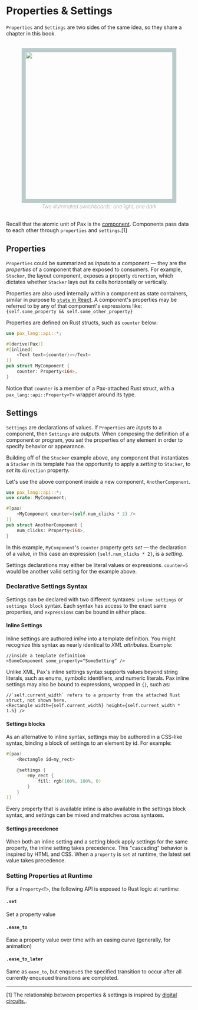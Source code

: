 # Properties & Settings

`Properties` and `Settings` are two sides of the same idea, so they share a chapter in this book.


<div style="text-align: center; font-style: italic; font-weight: 100;">
    <br />
    <img style="width: 400px; border: 10px solid rgb(185,204,204);" src="./DALL·E two illuminated switchboards_ one light one dark..psd.png" />
    <br />
    Two illuminated switchboards: one light, one dark
    <br />
    <br />
</div>

Recall that the atomic unit of Pax is the [component](./start-key-concepts-components.md).  Components pass data to each other through `properties` and `settings`.[1]  


## Properties

`Properties` could be summarized as _inputs_ to a component — they are the _properties_ of a component that are exposed to consumers.  For example, `Stacker`, the layout component, exposes a property `direction`, which dictates whether `Stacker` lays out its cells horizontally or vertically.

Properties are also used internally within a component as state containers, similar in purpose to [`state` in React](https://reactjs.org/docs/state-and-lifecycle.html).  A component's properties may be referred to by any of that component's expressions like: `{self.some_property && self.some_other_property}`

Properties are defined on Rust structs, such as `counter` below:

```rust
use pax_lang::api::*;

#[derive(Pax)]
#[inlined(
    <Text text={counter}></Text>
)]
pub struct MyComponent {
    counter: Property<i64>,
}
```

Notice that `counter` is a member of a Pax-attached Rust struct, with a `pax_lang::api::Property<T>` wrapper around its type.

<!-- appendix?:  In the above example, the component `MyComponent` will expose the property `counter`.  Note that the `Property<T>` wrapper type is not necessary for compilation, but `Property<T>` _is_ necessary for Pax to be able to access that property through Expressions, Settings, and Defaults.  In other words, you can make a struct property "private" from Pax by omitting the `Property<T>` wrapper. -->

<!--
#### Property Defaults

TODO: !!Not yet implemented!! Defaults can be set for a component by declaring a `@default{}` block, including a list of Pax settings.  A default value is the initial value for a property, in the case where no settings are applied.


```rust
use pax_lang::api::*;

#[pax(
    //... some content

    @defaults { // !!@defaults support is not yet implemented!!
        counter: 42 // if a consumer of `<MyComponent />` doesn't set `counter`,
                    // the value will default to 42
    }
)]
pub struct MyComponent {
    counter: Property<i64>,
}
```
-->

## Settings

`Settings` are declarations of values.  If `Properties` are _inputs_ to a component, then `Settings` are _outputs_.  When composing the definition of a component or program, you _set_ the properties of any element in order to specify behavior or appearance.  

Building off of the `Stacker` example above, any component that instantiates a `Stacker` in its template has the opportunity to apply a _setting_ to `Stacker`, to _set_ its `direction` property.

Let's use the above component inside a new component, `AnotherComponent`.

```rust
use pax_lang::api::*;
use crate::MyComponent;

#[pax(
    <MyComponent counter={self.num_clicks * 2} />
)]
pub struct AnotherComponent {
    num_clicks: Property<i64>,
}
```

In this example, `MyComponent`'s `counter` property gets _set_ — the declaration of a value, in this case an expression `{self.num_clicks * 2}`, is a _setting_.  

Settings declarations may either be literal values or expressions.  `counter=5` would be another valid setting for the example above.

### Declarative Settings Syntax

Settings can be declared with two different syntaxes: `inline settings` or `settings block` syntax.  Each syntax has access to the exact same properties, and `expressions` can be bound in either place.

#### Inline Settings

Inline settings are authored _inline_ into a template definition.  You might recognize this syntax as nearly identical to _XML attributes_.  Example:

```pax
//inside a template definition
<SomeComponent some_property="SomeSetting" />
```

Unlike XML, Pax's inline settings syntax supports values beyond string literals, such as enums, symbolic identifiers, and numeric literals.  Pax inline settings may also be bound to expressions, wrapped in `{}`, such as:
```pax
//`self.current_width` refers to a property from the attached Rust struct, not shown here.
<Rectangle width={self.current_width} height={self.current_width * 1.5} />
```

#### Settings blocks

As an alternative to inline syntax, settings may be authored in a CSS-like syntax, binding a block of settings to an element by id.  For example:

```rust
#[pax(
    <Rectangle id=my_rect>

    @settings {
        #my_rect {
            fill: rgb(100%, 100%, 0)
        }
    }
)]
```

Every property that is available inline is also available in the settings block syntax, and settings can be mixed and matches across syntaxes.

<!-- TODO: document `@linux { ... }` and @{some_exp}{ ... } etc., media-query-like settings sections -->

#### Settings precedence 

When both an inline setting and a setting block apply settings for the same property, the inline setting takes precedence.  This "cascading" behavior is inspired by HTML and CSS.  When a `property` is `set` at runtime, the latest set value takes precedence.  


### Setting Properties at Runtime

For a `Property<T>`, the following API is exposed to Rust logic at runtime:

#### `.set`

Set a property value

#### `.ease_to`

Ease a property value over time with an easing curve (generally, for animation)

#### `.ease_to_later`

Same as `ease_to`, but enqueues the specified transition to occur after all currently enqueued transitions are completed.

<!--
#### `.to_default` | `.ease_to_default` | `.ease_to_default_later`
TODO !!Not yet implemented!! 
Along with support for `@default` values, these methods will enable reverting / setting / easing to the default value for a property at runtime.
-->


---

[1] The relationship between properties & settings is inspired by [digital circuits.](./reference-hardware-component-model.md).
